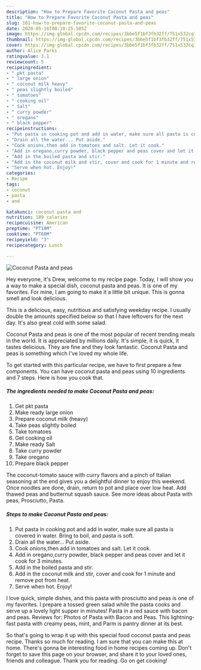 ```yaml
---
description: "How to Prepare Favorite Coconut Pasta and peas"
title: "How to Prepare Favorite Coconut Pasta and peas"
slug: 161-how-to-prepare-favorite-coconut-pasta-and-peas
date: 2020-05-16T00:19:25.505Z
image: https://img-global.cpcdn.com/recipes/3bbe5f1bf3fb32ff/751x532cq70/coconut-pasta-and-peas-recipe-main-photo.jpg
thumbnail: https://img-global.cpcdn.com/recipes/3bbe5f1bf3fb32ff/751x532cq70/coconut-pasta-and-peas-recipe-main-photo.jpg
cover: https://img-global.cpcdn.com/recipes/3bbe5f1bf3fb32ff/751x532cq70/coconut-pasta-and-peas-recipe-main-photo.jpg
author: Alice Parks
ratingvalue: 3.1
reviewcount: 5
recipeingredient:
- " pkt pasta"
- " large onion"
- " coconut milk heavy"
- " peas slightly boiled"
- " tomatoes"
- " cooking oil"
- " Salt"
- " curry powder"
- " oregano"
- " black pepper"
recipeinstructions:
- "Put pasta in cooking pot and add in water, make sure all pasta is covered in water. Bring to boil, and pasta is soft."
- "Drain all the water... Put aside."
- "Cook onions,then add in tomatoes and salt. Let it cook."
- "Add in oregano,curry powder, black pepper and peas cover and let it cook for 3 minutes."
- "Add in the boiled pasta and stir."
- "Add in the coconut milk and stir, cover and cook for 1 minute and remove pot from heat."
- "Serve when hot. Enjoy!"
categories:
- Recipe
tags:
- coconut
- pasta
- and

katakunci: coconut pasta and 
nutrition: 189 calories
recipecuisine: American
preptime: "PT10M"
cooktime: "PT60M"
recipeyield: "3"
recipecategory: Lunch

---
```



![Coconut Pasta and peas](https://img-global.cpcdn.com/recipes/3bbe5f1bf3fb32ff/751x532cq70/coconut-pasta-and-peas-recipe-main-photo.jpg)

Hey everyone, it's Drew, welcome to my recipe page. Today, I will show you a way to make a special dish, coconut pasta and peas. It is one of my favorites. For mine, I am going to make it a little bit unique. This is gonna smell and look delicious.

This is a delicious, easy, nutritious and satisfying weekday recipe. I usually double the amounts specified below so that I have leftovers for the next day. It&#39;s also great cold with some salad.

Coconut Pasta and peas is one of the most popular of recent trending meals in the world. It is appreciated by millions daily. It's simple, it is quick, it tastes delicious. They are fine and they look fantastic. Coconut Pasta and peas is something which I've loved my whole life.


To get started with this particular recipe, we have to first prepare a few components. You can have coconut pasta and peas using 10 ingredients and 7 steps. Here is how you cook that.

<!--inarticleads1-->

##### The ingredients needed to make Coconut Pasta and peas:

1. Get  pkt pasta
1. Make ready  large onion
1. Prepare  coconut milk (heavy)
1. Take  peas slightly boiled
1. Take  tomatoes
1. Get  cooking oil
1. Make ready  Salt
1. Take  curry powder
1. Take  oregano
1. Prepare  black pepper


The coconut-tomato sauce with curry flavors and a pinch of Italian seasoning at the end gives you a delightful dinner to enjoy this weekend. Once noodles are done, drain, return to pot and place over low heat. Add thawed peas and butternut squash sauce. See more ideas about Pasta with peas, Prosciutto, Pasta. 

<!--inarticleads2-->

##### Steps to make Coconut Pasta and peas:

1. Put pasta in cooking pot and add in water, make sure all pasta is covered in water. Bring to boil, and pasta is soft.
1. Drain all the water... Put aside.
1. Cook onions,then add in tomatoes and salt. Let it cook.
1. Add in oregano,curry powder, black pepper and peas cover and let it cook for 3 minutes.
1. Add in the boiled pasta and stir.
1. Add in the coconut milk and stir, cover and cook for 1 minute and remove pot from heat.
1. Serve when hot. Enjoy!


I love quick, simple dishes, and this pasta with prosciutto and peas is one of my favorites. I prepare a tossed green salad while the pasta cooks and serve up a lovely light supper in minutes! Pasta in a red sauce with bacon and peas. Reviews for: Photos of Pasta with Bacon and Peas. This lightning-fast pasta with creamy peas, mint, and Parm is pantry dinner at its best. 

So that's going to wrap it up with this special food coconut pasta and peas recipe. Thanks so much for reading. I am sure that you can make this at home. There's gonna be interesting food in home recipes coming up. Don't forget to save this page on your browser, and share it to your loved ones, friends and colleague. Thank you for reading. Go on get cooking!
